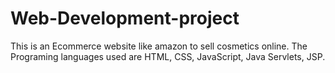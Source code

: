 # Web-Development-project
This is an Ecommerce website like amazon to sell cosmetics online.
The Programing languages used are HTML, CSS, JavaScript, Java Servlets, JSP.
